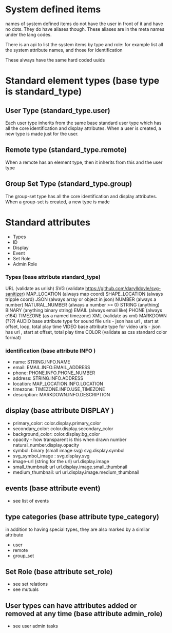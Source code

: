 # System defined items

names of system defined items do not have the user in front of it and have no dots.
They do have aliases though. These aliases are in the meta names under the lang codes.

There is an api to list the system items by type and role: for example list all the system attribute names, and those for identification

These always have the same hard coded uuids 

# Standard element types (base type is standard_type)


## User Type (standard_type.user)

Each user type inherits from the same base standard user type which has all the core identification and display attributes.
When a user is created, a new type is made just for the user.

## Remote type  (standard_type.remote)
When a remote has an element type, then it inherits from this and the user type


## Group Set Type  (standard_type.group)

The group-set type has all the core identification and display attributes. When a group-set is created, a new type is made



# Standard attributes



* Types
* ID
* Display
* Event
* Set Role
* Admin Role


### Types (base attribute standard_type)
URL (validate as urlish)
SVG (validate https://github.com/darylldoyle/svg-sanitizer)
MAP_LOCATION (always map coord)
SHAPE_LOCATION (always tripple coord)
JSON (always array or object in json)
NUMBER (always a number)
NATURAL_NUMBER (always a number >= 0)
STRING (anything)
BINARY (anything binary string)
EMAIL (always email like)
PHONE (always e164)
TIMEZONE (as a named timezone)
XML (validate as xml)
MARKDOWN (???)
AUDIO  base attribute type for sound file urls - json has url , start at offset, loop, total play time
VIDEO  base attribute type for video urls - json has url , start at offset,  total play time
COLOR (validate as css standard color format)

### identification (base attribute INFO )

* name: STRING.INFO.NAME
* email: EMAIL.INFO.EMAIL_ADDRESS
* phone: PHONE.INFO.PHONE_NUMBER
* address: STRING.INFO.ADDRESS
* location: MAP_LOCATION.INFO.LOCATION
* timezone: TIMEZONE.INFO.USE_TIMEZONE
* description: MARKDOWN.INFO.DESCRIPTION


## display (base attribute DISPLAY )
* primary_color:                                          color.display.primary_color
* secondary_color:                                        color.display.secondary_color
* background_color:                                       color.display.bg_color
* opacity - how transparent is this when drawn            number natural_number.display.opacity
* symbol: binary (small image svg)                        svg.display.symbol
* svg_symbol_image  :                                     svg.display.svg
* image-url (string for the url)                          url.display.image
* small_thumbnail: url                                    url.display.image.small_thumbnail              
* medium_thumbnail: url                                   url.display.image.medium_thumbnail
  


## events (base attribute event)
* see list of events

## type categories (base attribute type_category)
in addition to having special types, they are also marked by a similar attribute
* user
* remote
* group_set

## Set Role (base attribute set_role)
* see set relations
* see mutuals

## User types can have attributes added or removed at any time (base attribute admin_role)
* see user admin tasks





